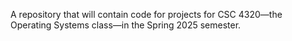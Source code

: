 A repository that will contain code for projects for CSC 4320—the Operating Systems class—in the Spring 2025 semester.
